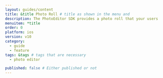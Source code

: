 ```yaml
---
layout: guides/content
title: &title Photo Roll # title as shown in the menu and
description: The PhotoEditor SDK provides a photo roll that your users can pick and edit photos and creatives from. Learn how to swiftly set your own photo library.
menuitem: *title
order: 0
platform: ios
version: v10
category:
  - guide
  - feature
tags: &tags # tags that are necessary
  - photo editor

published: false # Either published or not
---
```

